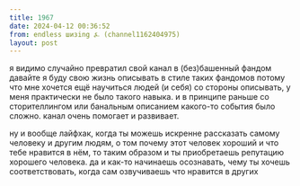 ```yaml
---
title: 1967
date: 2024-04-12 00:36:52
from: endless шизing ⍼ (channel1162404975)
layout: post
---
```


я видимо случайно превратил свой канал в (без)башенный фандом
давайте я буду свою жизнь описывать в стиле таких фандомов
потому что мне хочется ещё научиться людей (и себя) со стороны описывать, у меня практически не было такого навыка. и в принципе раньше со сторителлингом или банальным описанием какого-то события было сложно. канал очень помогает и развивает. 

ну и вообще лайфхак, когда ты можешь искренне рассказать самому человеку и другим людям, о том почему этот человек хороший и что тебе нравится в нём, то таким образом и ты приобретаешь репутацию хорошего человека. да и как-то начинаешь осознавать, чему ты хочешь соответствовать, когда сам озвучиваешь что нравится в других
